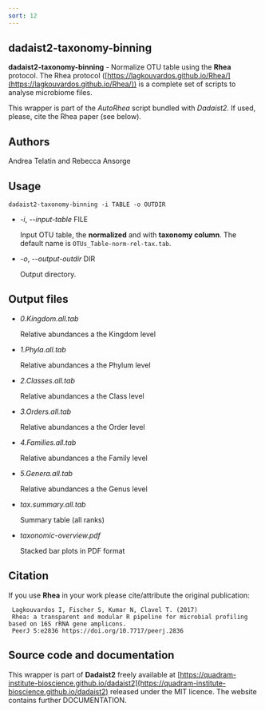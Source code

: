 ```yaml
---
sort: 12
---
```

## dadaist2-taxonomy-binning
**dadaist2-taxonomy-binning** - Normalize OTU table using the **Rhea** protocol.
The Rhea protocol ([https://lagkouvardos.github.io/Rhea/](https://lagkouvardos.github.io/Rhea/)) is a complete
set of scripts to analyse microbiome files. 

This wrapper is part of the _AutoRhea_ script bundled with _Dadaist2_. 
If used, please, cite the Rhea paper (see below).

## Authors
Andrea Telatin and Rebecca Ansorge

## Usage
    dadaist2-taxonomy-binning -i TABLE -o OUTDIR 

- _-i_, _--input-table_ FILE

    Input OTU table, the **normalized** and with **taxonomy column**.
    The default name is `OTUs_Table-norm-rel-tax.tab`.

- _-o_, _--output-outdir_ DIR

    Output directory. 

## Output files
- _0.Kingdom.all.tab_

    Relative abundances a the Kingdom level

- _1.Phyla.all.tab_

    Relative abundances a the Phylum level

- _2.Classes.all.tab_

    Relative abundances a the Class level

- _3.Orders.all.tab_

    Relative abundances a the Order level

- _4.Families.all.tab_

    Relative abundances a the Family level

- _5.Genera.all.tab_

    Relative abundances a the Genus level

- _tax.summary.all.tab_

    Summary table (all ranks)

- _taxonomic-overview.pdf_

    Stacked bar plots in PDF format

## Citation
If you use **Rhea** in your work please cite/attribute the original publication:

     Lagkouvardos I, Fischer S, Kumar N, Clavel T. (2017) 
     Rhea: a transparent and modular R pipeline for microbial profiling based on 16S rRNA gene amplicons. 
     PeerJ 5:e2836 https://doi.org/10.7717/peerj.2836
    

## Source code and documentation
This wrapper is part of **Dadaist2** freely available at 
[https://quadram-institute-bioscience.github.io/dadaist2](https://quadram-institute-bioscience.github.io/dadaist2)
released under the MIT licence. The website contains further DOCUMENTATION.
